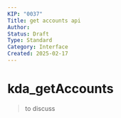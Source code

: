 ```yaml
---
KIP: "0037"
Title: get accounts api
Author:
Status: Draft
Type: Standard
Category: Interface
Created: 2025-02-17
---
```


# kda_getAccounts

> to discuss

